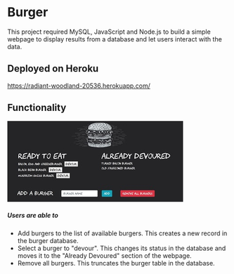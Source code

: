 # Burger
This project required MySQL, JavaScript and Node.js to build a simple webpage to display results from a database and let users interact with the data.

## Deployed on Heroku
https://radiant-woodland-20536.herokuapp.com/

## Functionality
![Burger App](/screenshots/burger.jpg)

##### Users are able to 
* Add burgers to the list of available burgers.  This creates a new record in the burger database.
* Select a burger to "devour".  This changes its status in the database and moves it to the "Already Devoured" section of the webpage.
* Remove all burgers.  This truncates the burger table in the database.
